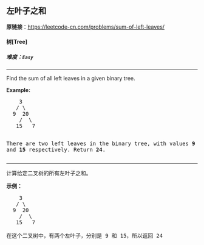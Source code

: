 ## 左叶子之和

**原链接**：<https://leetcode-cn.com/problems/sum-of-left-leaves/>

#### 树[Tree]    

##### 难度：**`Easy`**

----- 
<p>Find the sum of all left leaves in a given binary tree.</p>

<p><b>Example:</b>
<pre>
    3
   / \
  9  20
    /  \
   15   7

There are two left leaves in the binary tree, with values <b>9</b> and <b>15</b> respectively. Return <b>24</b>.
</pre>
</p>

----- 
<p>计算给定二叉树的所有左叶子之和。</p>

<p><strong>示例：</strong></p>

<pre>
    3
   / \
  9  20
    /  \
   15   7

在这个二叉树中，有两个左叶子，分别是 9 和 15，所以返回 24</pre>

<p>&nbsp;</p>
